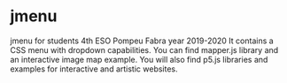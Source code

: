 # jmenu
jmenu for students 4th ESO Pompeu Fabra
year 2019-2020
It contains a CSS menu with dropdown capabilities.
You can find mapper.js library and an interactive image map example. You will also find p5.js libraries and examples for interactive and artistic websites. 
